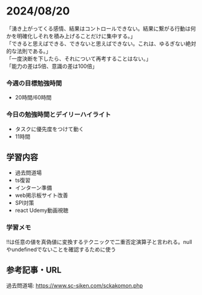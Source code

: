 # 2024/08/20
「湧き上がってくる感情、結果はコントロールできない。結果に繋がる行動は何かを明確化しそれを積み上げることだけに集中する。」  
「できると思えばできる、できないと思えばできない。これは、ゆるぎない絶対的な法則である。」  
「一度決断を下したら、それについて再考することはない。」  
「能力の差は5倍、意識の差は100倍」  
### 今週の目標勉強時間
- 20時間/60時間

### 今日の勉強時間とデイリーハイライト
- タスクに優先度をつけて動く
- 11時間

## 学習内容
- 過去問道場
- ts復習
- インターン準備
- web掲示板サイト改善
- SPI対策
- react Udemy動画視聴

### 学習メモ
!!は任意の値を真偽値に変換するテクニックで二重否定演算子と言われる。nullやundefinedでないことを確認するために使う  

## 参考記事・URL
過去問道場: <https://www.sc-siken.com/sckakomon.php>  